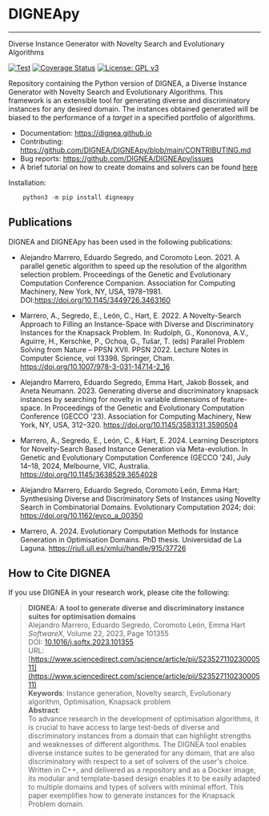 # DIGNEApy
---
Diverse Instance Generator with Novelty Search and Evolutionary Algorithms
  
[![Test](https://github.com/DIGNEA/DIGNEApy/actions/workflows/python-app.yml/badge.svg)](https://github.com/DIGNEA/DIGNEApy/actions/workflows/python-app.yml)
[![Coverage Status](https://coveralls.io/repos/github/DIGNEA/DIGNEApy/badge.svg?branch=main)](https://coveralls.io/github/DIGNEA/DIGNEApy?branch=main)
[![License: GPL v3](https://img.shields.io/badge/License-GPLv3-blue.svg)](https://www.gnu.org/licenses/gpl-3.0)


Repository containing the Python version of DIGNEA, a Diverse Instance Generator with Novelty Search and Evolutionary Algorithms. This framework is an extensible tool for generating diverse and discriminatory instances for any desired domain. The instances obtained generated will be biased to the performance of a *target* in a specified portfolio of algorithms. 

* Documentation: https://dignea.github.io
* Contributing: https://github.com/DIGNEA/DIGNEApy/blob/main/CONTRIBUTING.md
* Bug reports: https://github.com/DIGNEA/DIGNEApy/issues
* A brief tutorial on how to create domains and solvers can be found [here](docs/tutorial/0_getting_started.md)
  
Installation:
```python
    python3 -m pip install digneapy
```

## Publications

DIGNEA and DIGNEApy has been used in the following publications:

* Alejandro Marrero, Eduardo Segredo, and Coromoto Leon. 2021. A parallel genetic algorithm to speed up the resolution of the algorithm selection problem. Proceedings of the Genetic and Evolutionary Computation Conference Companion. Association for Computing Machinery, New York, NY, USA, 1978–1981. DOI:https://doi.org/10.1145/3449726.3463160

* Marrero, A., Segredo, E., León, C., Hart, E. 2022. A Novelty-Search Approach to Filling an Instance-Space with Diverse and Discriminatory Instances for the Knapsack Problem. In: Rudolph, G., Kononova, A.V., Aguirre, H., Kerschke, P., Ochoa, G., Tušar, T. (eds) Parallel Problem Solving from Nature – PPSN XVII. PPSN 2022. Lecture Notes in Computer Science, vol 13398. Springer, Cham. https://doi.org/10.1007/978-3-031-14714-2_16

* Alejandro Marrero, Eduardo Segredo, Emma Hart, Jakob Bossek, and Aneta Neumann. 2023. Generating diverse and discriminatory knapsack instances by searching for novelty in variable dimensions of feature-space. In Proceedings of the Genetic and Evolutionary Computation Conference (GECCO '23). Association for Computing Machinery, New York, NY, USA, 312–320. https://doi.org/10.1145/3583131.3590504
  
* Marrero, A., Segredo, E., León, C., & Hart, E. 2024. Learning Descriptors for Novelty-Search Based Instance Generation via Meta-evolution. In Genetic and Evolutionary Computation Conference (GECCO ’24), July 14–18, 2024, Melbourne, VIC, Australia. https://doi.org/10.1145/3638529.3654028

* Alejandro Marrero, Eduardo Segredo, Coromoto León, Emma Hart; Synthesising Diverse and Discriminatory Sets of Instances using Novelty Search in Combinatorial Domains. Evolutionary Computation 2024; doi: https://doi.org/10.1162/evco_a_00350

* Marrero, A. 2024. Evolutionary Computation Methods for Instance Generation in Optimisation Domains. PhD thesis. Universidad de La Laguna. https://riull.ull.es/xmlui/handle/915/37726

## How to Cite DIGNEA

If you use DIGNEA in your research work, please cite the following:

> **DIGNEA: A tool to generate diverse and discriminatory instance suites for optimisation domains**  
> Alejandro Marrero, Eduardo Segredo, Coromoto León, Emma Hart  
> *SoftwareX*, Volume 22, 2023, Page 101355  
> DOI: [10.1016/j.softx.2023.101355](https://doi.org/10.1016/j.softx.2023.101355)  
> URL: [https://www.sciencedirect.com/science/article/pii/S2352711023000511](https://www.sciencedirect.com/science/article/pii/S2352711023000511)  
> **Keywords**: Instance generation, Novelty search, Evolutionary algorithm, Optimisation, Knapsack problem  
> **Abstract**:  
> To advance research in the development of optimisation algorithms, it is crucial to have access to large test-beds of diverse and discriminatory instances from a domain that can highlight strengths and weaknesses of different algorithms. The DIGNEA tool enables diverse instance suites to be generated for any domain, that are also discriminatory with respect to a set of solvers of the user's choice. Written in C++, and delivered as a repository and as a Docker image, its modular and template-based design enables it to be easily adapted to multiple domains and types of solvers with minimal effort. This paper exemplifies how to generate instances for the Knapsack Problem domain.
